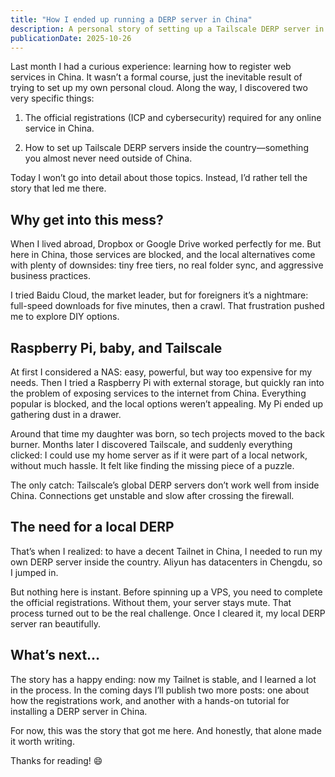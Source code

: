 ```yaml
---
title: "How I ended up running a DERP server in China"
description: A personal story of setting up a Tailscale DERP server in China, learning about ICP registrations, and building a stable Tailnet behind the firewall.
publicationDate: 2025-10-26
---
```


Last month I had a curious experience: learning how to register web services in China. It wasn’t a formal course, just the inevitable result of trying to set up my own personal cloud. Along the way, I discovered two very specific things:

1. The official registrations (ICP and cybersecurity) required for any online service in China.

2. How to set up Tailscale DERP servers inside the country—something you almost never need outside of China.

Today I won’t go into detail about those topics. Instead, I’d rather tell the story that led me there.

## Why get into this mess?

When I lived abroad, Dropbox or Google Drive worked perfectly for me. But here in China, those services are blocked, and the local alternatives come with plenty of downsides: tiny free tiers, no real folder sync, and aggressive business practices.

I tried Baidu Cloud, the market leader, but for foreigners it’s a nightmare: full-speed downloads for five minutes, then a crawl. That frustration pushed me to explore DIY options.

## Raspberry Pi, baby, and Tailscale

At first I considered a NAS: easy, powerful, but way too expensive for my needs. Then I tried a Raspberry Pi with external storage, but quickly ran into the problem of exposing services to the internet from China. Everything popular is blocked, and the local options weren’t appealing. My Pi ended up gathering dust in a drawer.

Around that time my daughter was born, so tech projects moved to the back burner. Months later I discovered Tailscale, and suddenly everything clicked: I could use my home server as if it were part of a local network, without much hassle. It felt like finding the missing piece of a puzzle.

The only catch: Tailscale’s global DERP servers don’t work well from inside China. Connections get unstable and slow after crossing the firewall.

## The need for a local DERP

That’s when I realized: to have a decent Tailnet in China, I needed to run my own DERP server inside the country. Aliyun has datacenters in Chengdu, so I jumped in.

But nothing here is instant. Before spinning up a VPS, you need to complete the official registrations. Without them, your server stays mute. That process turned out to be the real challenge. Once I cleared it, my local DERP server ran beautifully.

## What’s next…

The story has a happy ending: now my Tailnet is stable, and I learned a lot in the process. In the coming days I’ll publish two more posts: one about how the registrations work, and another with a hands-on tutorial for installing a DERP server in China.

For now, this was the story that got me here. And honestly, that alone made it worth writing.

Thanks for reading! 😄